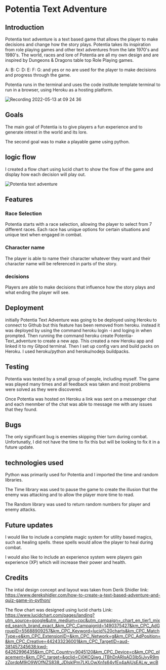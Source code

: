 # Potentia Text Adventure

## Introduction

Potentia text adventure is a text based game that allows the player to make decisions and change how the story plays.
Potentia takes its inspiration from role playing games and other text adventures from the late 1970's and 1980's.
The world, races and lore of Potentia are all my own design and are inspired by Dungeons & Dragons table top Role Playing games.

A: B: C: D: E: F: G: and yes or no are used for the player to make decisions and progress through the game.

Potentia runs in the terminal and uses the code institute template terminal to run in a browser, using Heroku as a hosting platform.

![Recording 2022-05-13 at 09 24 36](https://user-images.githubusercontent.com/97246895/168243359-e47a3cd8-e527-493d-bd55-458863e2cbf0.gif)


## Goals

The main goal of Potentia is to give players a fun experience and to generate intrest in the world and its lore. 

The second goal was to make a playable game using python.

## logic flow

I created a flow chart using lucid chart to show the flow of the game and display how each decision will play out.  

![Potentia text adventure](https://user-images.githubusercontent.com/97246895/168243401-03dbaeae-6cfc-45e4-ab81-e6bb658932af.png)

## Features 

### Race Selection

Potentia starts with a race selection, allowing the player to select from 7 different races. 
Each race has unique options for certain situations and unique text when engaged in combat.

### Character name

The player is able to name their character whatever they want and their character name will be referenced in parts of the story.

### decisions

Players are able to make decisions that influence how the story plays and what ending the player will see. 

## Deployment 

initially Potentia Text Adventure was going to be deployed using Heroku to connect to Github but this feature has been removed from heroku.
instead it was deployed by using the command heroku login -i and loging in when prompted. Then running the command heroku create Potentia-Text_adventure to create a new app. This created a new Heroku app and linked it to my Gitpod terminal. Then I set up config vars and build packs on Heroku. 
I used heroku/python and heroku/nodejs buildpacks. 

## Testing 

Potentia was tested by a small group of people, including myself. The game was played many times and all feedback was taken and most problems were solved as they 
were discovered.

Once Potentia was hosted on Heroku a link was sent on a messenger chat and each menmber of the chat was able to message me with any issues that they found. 

## Bugs

The only significant bug is enemies skipping thier turn during combat. Unfortunatly, I did not have the time to fix this but will be looking to fix it in a future update. 

## technologies used

Python was primarily used for Potentia and I imported the time and random libraries. 

The Time library was used to pause the game to create the illusion that the enemy was attacking and to allow the player more time to read. 

The Random library was used to return random numbers for player and enemy attacks. 

## Future updates

I would like to include a complete magic system for utility based magics, such as healing spells. these spells would allow the player to heal during combat.

I would also like to include an experience system were players gain experience (XP) which will increase their power and health. 

## Credits

The intial design concept and layout was taken from Derik Shidler
link: https://www.derekshidler.com/how-to-create-a-text-based-adventure-and-quiz-game-in-python/

The flow chart was designed using lucid charts
Link: https://www.lucidchart.com/pages/landing?utm_source=google&utm_medium=cpc&utm_campaign=_chart_en_tier1_mixed_search_brand_exact_&km_CPC_CampaignId=1490375427&km_CPC_AdGroupID=55688909257&km_CPC_Keyword=lucid%20charts&km_CPC_MatchType=e&km_CPC_ExtensionID=&km_CPC_Network=g&km_CPC_AdPosition=&km_CPC_Creative=442433236001&km_CPC_TargetID=aud-381457345638:kwd-64262996435&km_CPC_Country=9045120&km_CPC_Device=c&km_CPC_placement=&km_CPC_target=&gclid=Cj0KCQjwg_iTBhDrARIsAD3Ib5iJyyR9mzZprdpM9iO9WOfNZS838_JDlskIPm7LKLOwXn1s64vfEx4aAjUsEALw_wcB



